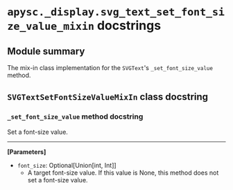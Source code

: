 # `apysc._display.svg_text_set_font_size_value_mixin` docstrings

## Module summary

The mix-in class implementation for the `SVGText`'s `_set_font_size_value` method.

## `SVGTextSetFontSizeValueMixIn` class docstring

### `_set_font_size_value` method docstring

Set a font-size value.<hr>

**[Parameters]**

- `font_size`: Optional[Union[int, Int]]
  - A target font-size value. If this value is None, this method does not set a font-size value.